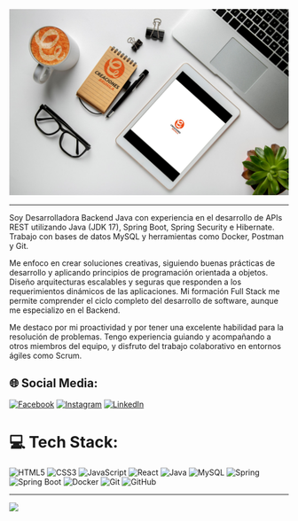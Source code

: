 <div>
  <img src="/portadacb.svg">
</div>

---




Soy Desarrolladora Backend Java con experiencia en el desarrollo de APIs REST utilizando Java (JDK 17), Spring Boot, Spring Security e Hibernate. Trabajo con bases de datos MySQL y herramientas como Docker, Postman y Git.

Me enfoco en crear soluciones creativas, siguiendo buenas prácticas de desarrollo y aplicando principios de programación orientada a objetos. Diseño arquitecturas escalables y seguras que responden a los requerimientos dinámicos de las aplicaciones. Mi formación Full Stack me permite comprender el ciclo completo del desarrollo de software, aunque me especializo en el Backend.

Me destaco por mi proactividad y por tener una excelente habilidad para la resolución de problemas. Tengo experiencia guiando y acompañando a otros miembros del equipo, y disfruto del trabajo colaborativo en entornos ágiles como Scrum.


## 🌐 Social Media:
[![Facebook](https://img.shields.io/badge/Facebook-%231877F2.svg?style=for-the-badge&logo=Facebook&logoColor=white)](https://www.facebook.com/creacionesbrunilaMarketing)
[![Instagram](https://img.shields.io/badge/Instagram-%23E4405F.svg?style=for-the-badge&logo=Instagram&logoColor=white)](https://www.instagram.com/creaciones_brunila/)
[![LinkedIn](https://img.shields.io/badge/LinkedIn-%230077B5.svg?style=for-the-badge&logo=linkedin&logoColor=white)](https://www.linkedin.com/in/creacionesbrunila/)



# 💻 Tech Stack:

![HTML5](https://img.shields.io/badge/html5-%23E34F26.svg?style=for-the-badge&logo=html5&logoColor=white)
![CSS3](https://img.shields.io/badge/css3-%231572B6.svg?style=for-the-badge&logo=css3&logoColor=white)
![JavaScript](https://img.shields.io/badge/javascript-%23323330.svg?style=for-the-badge&logo=javascript&logoColor=%23F7DF1E)
![React](https://img.shields.io/badge/react-%2320232a.svg?style=for-the-badge&logo=react&logoColor=%2361DAFB)
![Java](https://img.shields.io/badge/java-%23ED8B00.svg?style=for-the-badge&logo=openjdk&logoColor=white)
![MySQL](https://img.shields.io/badge/mysql-%2300000f.svg?style=for-the-badge&logo=mysql&logoColor=white)
![Spring](https://img.shields.io/badge/spring-%236DB33F.svg?style=for-the-badge&logo=spring&logoColor=white)
![Spring Boot](https://img.shields.io/badge/Spring%20Boot-%236DB33F.svg?style=for-the-badge&logo=springboot&logoColor=white)
![Docker](https://img.shields.io/badge/Docker-%232496ED.svg?style=for-the-badge&logo=docker&logoColor=white)
![Git](https://img.shields.io/badge/Git-%23F1502F.svg?style=for-the-badge&logo=git&logoColor=white)
![GitHub](https://img.shields.io/badge/GitHub-%23121011.svg?style=for-the-badge&logo=github&logoColor=white)


---
[![](https://visitcount.itsvg.in/api?id=sofia1988&icon=0&color=0)](https://visitcount.itsvg.in)

<!-- Proudly created with GPRM ( https://gprm.itsvg.in ) -->



